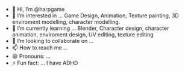 - 👋 Hi, I’m @harpgame
- 👀 I’m interested in ... Game Design, Animation, Texture painting, 3D enviroment modelling, character modelling. 
- 🌱 I’m currently learning ... Blender, Character design, character animation, enviroment design, UV editing, texture editing 
- 💞️ I’m looking to collaborate on ...
- 📫 How to reach me ...
- 😄 Pronouns: ...
- ⚡ Fun fact: ... I have ADHD

<!---
harpgame/harpgame is a ✨ special ✨ repository because its `README.md` (this file) appears on your GitHub profile.
You can click the Preview link to take a look at your changes.
--->
